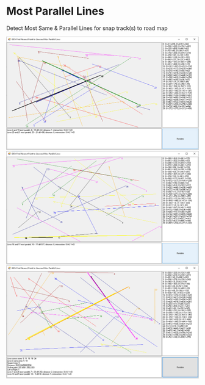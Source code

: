 # Most Parallel Lines

Detect Most Same &amp; Parallel Lines for snap track(s) to road map

<img src="sample1.png"/>
<img src="sample2.png"/>
<img src="sample3.png"/>
